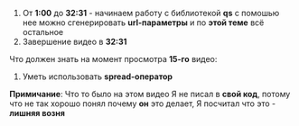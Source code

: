 1) От **1:00** до **32:31** - начинаем работу с библиотекой **qs** с помошью нее можно сгенерировать **url-параметры** и по **этой теме** всё остальное
2) Завершение видео в **32:31**




Что должен знать на момент просмотра **15-го** видео:
1) Уметь использовать **spread-оператор**


**Примичание**: Что то было на этом видео Я не писал в **свой код**, потому что не так хорошо понял почему **он** это делает, Я посчитал что это - **лишняя возня**